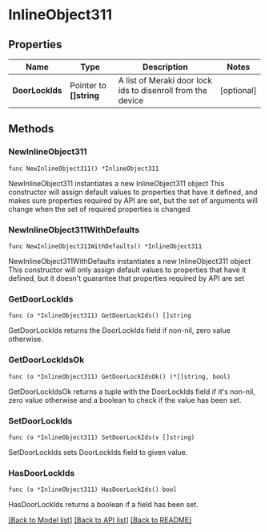 # InlineObject311

## Properties

Name | Type | Description | Notes
------------ | ------------- | ------------- | -------------
**DoorLockIds** | Pointer to **[]string** | A list of Meraki door lock ids to disenroll from the device | [optional] 

## Methods

### NewInlineObject311

`func NewInlineObject311() *InlineObject311`

NewInlineObject311 instantiates a new InlineObject311 object
This constructor will assign default values to properties that have it defined,
and makes sure properties required by API are set, but the set of arguments
will change when the set of required properties is changed

### NewInlineObject311WithDefaults

`func NewInlineObject311WithDefaults() *InlineObject311`

NewInlineObject311WithDefaults instantiates a new InlineObject311 object
This constructor will only assign default values to properties that have it defined,
but it doesn't guarantee that properties required by API are set

### GetDoorLockIds

`func (o *InlineObject311) GetDoorLockIds() []string`

GetDoorLockIds returns the DoorLockIds field if non-nil, zero value otherwise.

### GetDoorLockIdsOk

`func (o *InlineObject311) GetDoorLockIdsOk() (*[]string, bool)`

GetDoorLockIdsOk returns a tuple with the DoorLockIds field if it's non-nil, zero value otherwise
and a boolean to check if the value has been set.

### SetDoorLockIds

`func (o *InlineObject311) SetDoorLockIds(v []string)`

SetDoorLockIds sets DoorLockIds field to given value.

### HasDoorLockIds

`func (o *InlineObject311) HasDoorLockIds() bool`

HasDoorLockIds returns a boolean if a field has been set.


[[Back to Model list]](../README.md#documentation-for-models) [[Back to API list]](../README.md#documentation-for-api-endpoints) [[Back to README]](../README.md)


